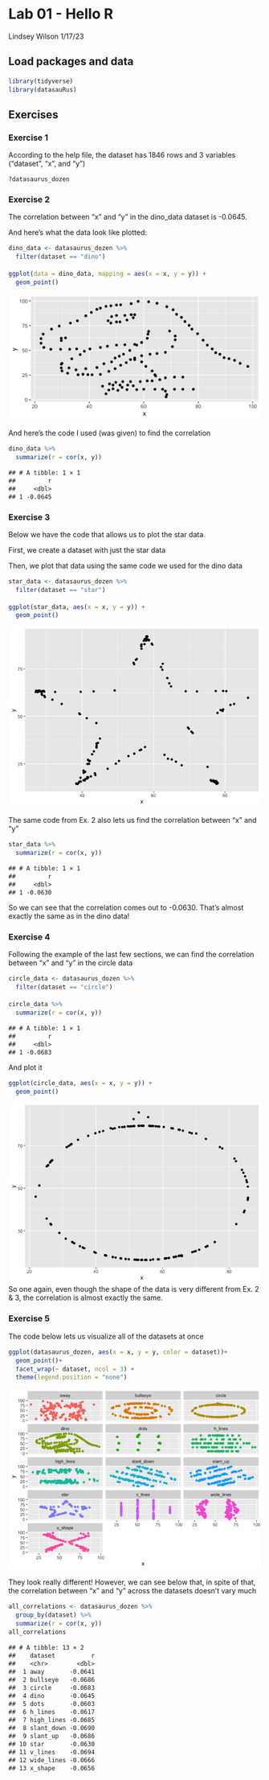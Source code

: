 Lab 01 - Hello R
================
Lindsey Wilson
1/17/23

## Load packages and data

``` r
library(tidyverse) 
library(datasauRus)
```

## Exercises

### Exercise 1

According to the help file, the dataset has 1846 rows and 3 variables
(“dataset”, “x”, and “y”)

    ?datasaurus_dozen

### Exercise 2

The correlation between “x” and “y” in the dino_data dataset is -0.0645.

And here’s what the data look like plotted:

``` r
dino_data <- datasaurus_dozen %>%
  filter(dataset == "dino")

ggplot(data = dino_data, mapping = aes(x = x, y = y)) +
  geom_point()
```

![](lab-01-hello-r_files/figure-gfm/plot-dino-1.png)<!-- -->

And here’s the code I used (was given) to find the correlation

``` r
dino_data %>%
  summarize(r = cor(x, y))
```

    ## # A tibble: 1 × 1
    ##         r
    ##     <dbl>
    ## 1 -0.0645

### Exercise 3

Below we have the code that allows us to plot the star data

First, we create a dataset with just the star data

Then, we plot that data using the same code we used for the dino data

``` r
star_data <- datasaurus_dozen %>%
  filter(dataset == "star")

ggplot(star_data, aes(x = x, y = y)) + 
  geom_point()
```

![](lab-01-hello-r_files/figure-gfm/plot-star-1.png)<!-- -->

The same code from Ex. 2 also lets us find the correlation between “x”
and “y”

``` r
star_data %>%
  summarize(r = cor(x, y))
```

    ## # A tibble: 1 × 1
    ##         r
    ##     <dbl>
    ## 1 -0.0630

So we can see that the correlation comes out to -0.0630. That’s almost
exactly the same as in the dino data!

### Exercise 4

Following the example of the last few sections, we can find the
correlation between “x” and “y” in the circle data

``` r
circle_data <- datasaurus_dozen %>%
  filter(dataset == "circle")

circle_data %>%
  summarize(r = cor(x, y))
```

    ## # A tibble: 1 × 1
    ##         r
    ##     <dbl>
    ## 1 -0.0683

And plot it

``` r
ggplot(circle_data, aes(x = x, y = y)) +
  geom_point()
```

![](lab-01-hello-r_files/figure-gfm/plot-circle-1.png)<!-- --> So one
again, even though the shape of the data is very different from Ex. 2 &
3, the correlation is almost exactly the same.

### Exercise 5

The code below lets us visualize all of the datasets at once

``` r
ggplot(datasaurus_dozen, aes(x = x, y = y, color = dataset))+
  geom_point()+
  facet_wrap(~ dataset, ncol = 3) +
  theme(legend.position = "none")
```

![](lab-01-hello-r_files/figure-gfm/all-plots-1.png)<!-- -->

They look really different! However, we can see below that, in spite of
that, the correlation between “x” and “y” across the datasets doesn’t
vary much

``` r
all_correlations <- datasaurus_dozen %>%
  group_by(dataset) %>%
  summarize(r = cor(x, y))
all_correlations
```

    ## # A tibble: 13 × 2
    ##    dataset          r
    ##    <chr>        <dbl>
    ##  1 away       -0.0641
    ##  2 bullseye   -0.0686
    ##  3 circle     -0.0683
    ##  4 dino       -0.0645
    ##  5 dots       -0.0603
    ##  6 h_lines    -0.0617
    ##  7 high_lines -0.0685
    ##  8 slant_down -0.0690
    ##  9 slant_up   -0.0686
    ## 10 star       -0.0630
    ## 11 v_lines    -0.0694
    ## 12 wide_lines -0.0666
    ## 13 x_shape    -0.0656
